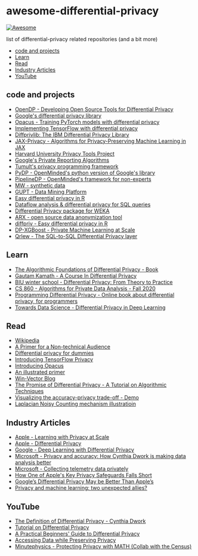  # awesome-differential-privacy
 
[![Awesome](https://awesome.re/badge.svg)](https://awesome.re)

list of differential-privacy related repositories (and a bit more)

<!-- TOC start  -->

- [code and projects](#code-and-projects)
- [Learn](#learn)
- [Read](#read)
- [Industry Articles](#industry-articles)
- [YouTube](#youtube)

<!-- TOC end -->

<!-- TOC --><a name="code-and-projects"></a>
## code and projects
- [OpenDP - Developing Open Source Tools for Differential Privacy](https://opendp.org/)
- [Google's differential privacy library](https://github.com/google/differential-privacy)
- [Opacus - Training PyTorch models with differential privacy](https://github.com/pytorch/opacus)
- [Implementing TensorFlow with differential privacy](https://github.com/tensorflow/privacy)
- [Diffprivlib: The IBM Differential Privacy Library](https://github.com/IBM/differential-privacy-library)
- [JAX-Privacy - Algorithms for Privacy-Preserving Machine Learning in JAX](https://github.com/deepmind/jax_privacy)
- [Harvard University Privacy Tools Project](http://privacytools.seas.harvard.edu/)
- [Google's Private Reporting Algorithms](https://github.com/google/rappor)
- [Tumult's privacy programming framework](https://gitlab.com/tumult-labs/core)
- [PyDP - OpenMinded's python version of Google's library](https://github.com/OpenMined/PyDP)
- [PipelineDP - OpenMinded's framework for non-experts](https://github.com/OpenMined/PipelineDP)
- [MW - synthetic data](https://github.com/mrtzh/PrivateMultiplicativeWeights.jl)
- [GUPT - Data Mining Platform](https://github.com/prashmohan/GUPT)
- [Easy differential privacy in R](https://github.com/brubinstein/diffpriv)
- [Dataflow analysis & differential privacy for SQL queries](https://github.com/uber/sql-differential-privacy)
- [Differential Privacy package for WEKA](https://github.com/NidhiKat/DPWeka)
- [ARX - open source data anonymization tool](https://github.com/arx-deidentifier/arx)
- [diffpriv  - Easy differential privacy in R](http://www.bipr.net/diffpriv/)
- [DP-XGBoost - Private Machine Learning at Scale](https://github.com/sarus-tech/dp-xgboost)
- [Qrlew - The SQL-to-SQL Differential Privacy layer](https://qrlew.github.io/)

<!-- TOC --><a name="learn"></a>
## Learn
- [The Algorithmic Foundations of Differential Privacy - Book](https://www.cis.upenn.edu/~aaroth/Papers/privacybook.pdf)
- [Gautam Kamath - A Course In Differential Privacy](https://www.youtube.com/playlist?list=PLmd_zeMNzSvRRNpoEWkVo6QY_6rR3SHjp)
- [BIU winter school - Differential Privacy: From Theory to Practice](https://www.youtube.com/playlist?list=PL8Vt-7cSFnw1li73YXZdTaiAeXFkmWWRh)
- [CS 860 - Algorithms for Private Data Analysis - Fall 2020](http://www.gautamkamath.com/CS860-fa2020.html)
- [Programming Differential Privacy - Online book about differential privacy, for programmers](https://programming-dp.com/)
- [Towards Data Science - Differential Privacy in Deep Learning](https://towardsdatascience.com/differential-privacy-in-deep-learning-cf9cc3591d28)

<!-- TOC --><a name="read"></a>
## Read
- [Wikipedia](https://en.wikipedia.org/wiki/Differential_privacy)
- [A Primer for a Non-technical Audience](http://privacytools.seas.harvard.edu/files/privacytools/files/pedagogical-document-dp_0.pdf)
- [Differential privacy for dummies](https://github.com/frankmcsherry/blog/blob/master/posts/2016-02-03.md)
- [Introducing TensorFlow Privacy](https://blog.tensorflow.org/2019/03/introducing-tensorflow-privacy-learning.html)
- [Introducing Opacus](https://ai.facebook.com/blog/introducing-opacus-a-high-speed-library-for-training-pytorch-models-with-differential-privacy/)
- [An illustrated primer](https://github.com/frankmcsherry/blog/blob/master/posts/2016-02-06.md)
- [Win-Vector Blog](http://www.win-vector.com/blog/2015/11/our-differential-privacy-mini-series/)
- [The Promise of Differential Privacy - A Tutorial on Algorithmic Techniques](https://www.microsoft.com/en-us/research/wp-content/uploads/2011/10/PID2016981.pdf)
- [Visualizing the accuracy-privacy trade-off - Demo](https://priyakalot.github.io/ViP-demo/)
- [Laplacian Noisy Counting mechanism illustratioin](https://georgianpartners.shinyapps.io/interactive_counting/)

<!-- TOC --><a name="industry-articles"></a>
## Industry Articles
- [Apple -  Learning with Privacy at Scale ](https://machinelearning.apple.com/2017/12/06/learning-with-privacy-at-scale.html)
- [Apple - Differential Privacy](https://www.apple.com/privacy/docs/Differential_Privacy_Overview.pdf)
- [Google - Deep Learning with Differential Privacy](https://ai.google/research/pubs/pub45428)
- [Microsoft - Privacy and accuracy: How Cynthia Dwork is making data analysis better](https://blogs.microsoft.com/ai/privacy-and-accuracy-how-cynthia-dwork-is-making-data-analysis-better/)
- [Microsoft - Collecting telemetry data privately ](https://www.microsoft.com/en-us/research/blog/collecting-telemetry-data-privately/)
- [How One of Apple's Key Privacy Safeguards Falls Short](https://www.wired.com/story/apple-differential-privacy-shortcomings/)
- [Google’s Differential Privacy May be Better Than Apple’s](https://www.macobserver.com/analysis/google-apple-differential-privacy/)
- [Privacy and machine learning: two unexpected allies?](http://www.cleverhans.io/privacy/2018/04/29/privacy-and-machine-learning.html)

<!-- TOC --><a name="youtube"></a>
## YouTube
- [The Definition of Differential Privacy - Cynthia Dwork](https://www.youtube.com/watch?v=lg-VhHlztqo)
- [Tutorial on Differential Privacy](https://www.youtube.com/watch?v=ekIL65D0R3o)
- [A Practical Beginners' Guide to Differential Privacy](https://www.youtube.com/watch?v=Gx13lgEudtU)
- [Accessing Data while Preserving Privacy](https://www.youtube.com/watch?v=GBw07xJyc0c&t=20s)
- [Minutephysics - Protecting Privacy with MATH (Collab with the Census)](https://www.youtube.com/watch?v=pT19VwBAqKA)

